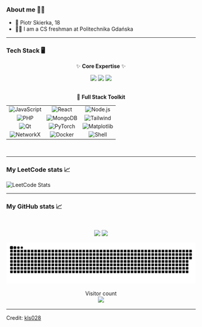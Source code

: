 

<!--
**kls028/kls028** is a ✨ _special_ ✨ repository because its `README.md` (this file) appears on your GitHub profile.

Here are some ideas to get you started:

- 🔭 I’m currently working on ...
- 🌱 I’m currently learning ...
- 👯 I’m looking to collaborate on ...
- 🤔 I’m looking for help with ...
- 💬 Ask me about ...
- 📫 How to reach me: ...
- 😄 Pronouns: ...
- ⚡ Fun fact: ...
-->


### About me 👨‍💻


- 🌱 Piotr Skierka, 18
- 👨‍🎓 I am a CS freshman at Politechnika Gdańska


<hr/>

### Tech Stack 🖥️

<div align="center">

✨ **Core Expertise** ✨  
<div>
  <img src="https://img.shields.io/badge/C++-00599C?style=for-the-badge&logo=c%2B%2B&logoColor=white&logoWidth=30" height="40">
  <img src="https://img.shields.io/badge/C-27338e?style=for-the-badge&logo=c&logoColor=white" height="40"> 
  <img src="https://img.shields.io/badge/Python-3776AB?style=for-the-badge&logo=python&logoColor=white" height="40">
</div>

<br>

🚀 **Full Stack Toolkit**  
<table>
  <tr>
    <td align="center">
      <img src="https://img.shields.io/badge/JavaScript-ES6+-F7DF1E?style=flat-square&logo=javascript&logoColor=black" alt="JavaScript">
    </td>
    <td align="center">
      <img src="https://img.shields.io/badge/React-61DAFB?style=flat-square&logo=react&logoColor=black" alt="React">
    </td>
    <td align="center">
      <img src="https://img.shields.io/badge/Node.js-339933?style=flat-square&logo=nodedotjs&logoColor=white" alt="Node.js">
    </td>
  </tr>
  <tr>
    <td align="center">
      <img src="https://img.shields.io/badge/PHP-777BB4?style=flat-square&logo=php&logoColor=white" alt="PHP">
    </td>
    <td align="center">
      <img src="https://img.shields.io/badge/MongoDB-47A248?style=flat-square&logo=mongodb&logoColor=white" alt="MongoDB">
    </td>
    <td align="center">
      <img src="https://img.shields.io/badge/Tailwind_CSS-38B2AC?style=flat-square&logo=tailwind-css&logoColor=white" alt="Tailwind">
    </td>
  </tr>
  <tr>
    <td align="center">
      <img src="https://img.shields.io/badge/Qt-41CD52?style=flat-square&logo=qt&logoColor=white" alt="Qt">
    </td>
    <td align="center">
      <img src="https://img.shields.io/badge/PyTorch-EE4C2C?style=flat-square&logo=pytorch&logoColor=white" alt="PyTorch">
    </td>
    <td align="center">
      <img src="https://img.shields.io/badge/Matplotlib-11557C?style=flat-square&logo=python&logoColor=white" alt="Matplotlib">
    </td>
  </tr>
  <tr>
    <td align="center">
      <img src="https://img.shields.io/badge/NetworkX-FF6600?style=flat-square&logo=networkx&logoColor=white" alt="NetworkX">
    </td>
    <td align="center">
      <img src="https://img.shields.io/badge/Docker-2496ED?style=flat-square&logo=docker&logoColor=white" alt="Docker">
    </td>
    <td align="center">
      <img src="https://img.shields.io/badge/Shell_Script-121011?style=flat-square&logo=gnu-bash&logoColor=white" alt="Shell">
    </td>
  </tr>
</table>

<br>
</div>

<hr/>

### My LeetCode stats 📈
![LeetCode Stats](https://leetcard.jacoblin.cool/kls028?theme=dark&font=Mukta&ext=heatmap)

<hr/>

### My GitHub stats 📈

<br/>
<p align="center">
    <img style="height:10rem;" src="https://github-readme-stats.vercel.app/api?username=kls028&bg_color=30,e96443,904e95&title_color=fff&text_color=fff&show_icons=true&theme=radical" />
    <img style="height:10rem;" src="https://github-readme-streak-stats.herokuapp.com/?user=kls028&theme=radical&show_icons=true&border=e4e2e2" />
</p>

<div align="center">
    <picture align="center">
      <source media="(prefers-color-scheme: dark)" srcset="https://raw.githubusercontent.com/Niefee/niefee/master/assets/github-contribution-grid-snake.svg">
      <source media="(prefers-color-scheme: light)" srcset="https://raw.githubusercontent.com/Niefee/niefee/master/assets/github-contribution-grid-snake.svg">
      <img alt="github contribution grid snake animation" src="https://raw.githubusercontent.com/Niefee/niefee/master/assets/github-contribution-grid-snake.svg">
    </picture>
</div>


<p align="center"> 
  <div align="center">Visitor count</div>
  <div align="center">
    <img src="https://profile-counter.glitch.me/kls028/count.svg"/>
  </div> 
</p>

------

Credit: [kls028](https://github.com/kls028)
